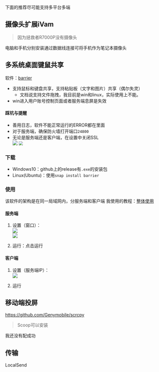 下面的推荐尽可能支持多平台多端

## 摄像头扩展iVam
>因为拯救者R7000P没有摄像头

电脑和手机分别安装通过数据线连接可将手机作为笔记本摄像头

## 多系统桌面键鼠共享
软件：[barrier](https://github.com/debauchee/barrier)

+ 支持鼠标和键盘共享，支持粘贴板（文字和图片）共享（偶尔失灵）
	+ 文档说支持文件拖拽，我目前是win和linux，实际使用上不能。
+ win进入用户账号控制页面或者服务端息屏是失效

#### 踩坑与提醒
+ 善用日志，软件不能正常运行的ERROR都在里面
+ 对于服务端，确保防火墙打开端口`24800`
+ 无论是服务端还是客户端，在设置中关闭SSL  
	<img src="https://cdn.jsdelivr.net/gh/zweix123/CS-notes@master/source/blog/设置入口.png" style="zoom:99%"> <img src="https://cdn.jsdelivr.net/gh/zweix123/CS-notes@master/source/blog/SSL选项.png" style="zoom:81%">

### 下载
+ Windows10：github上的release有`.exe`的安装包
+ Linux(Ubuntu)：使用`snap install barrier`

### 使用
该软件的架构是在同一局域网内，分服务端和客户端
我使用的教程：[整体使用](https://goinglinux.com/articles/UsingSynergyOnLinuxAndWindows_en.htm)
#### 服务端
1. 设置（窗口）：  
	![](https://cdn.jsdelivr.net/gh/zweix123/CS-notes@master/source/blog/设置服务端.png)  
	![](https://cdn.jsdelivr.net/gh/zweix123/CS-notes@master/source/blog/设置机器相对位置.png)

2. 运行：点击运行

#### 客户端

1. 设置（服务端IP）：  
	![](https://cdn.jsdelivr.net/gh/zweix123/CS-notes@master/source/blog/客户端设置.png)

2. 运行

## 移动端投屏
https://github.com/Genymobile/scrcpy
>Scoop可以安装

我还没有配成功

## 传输
LocalSend